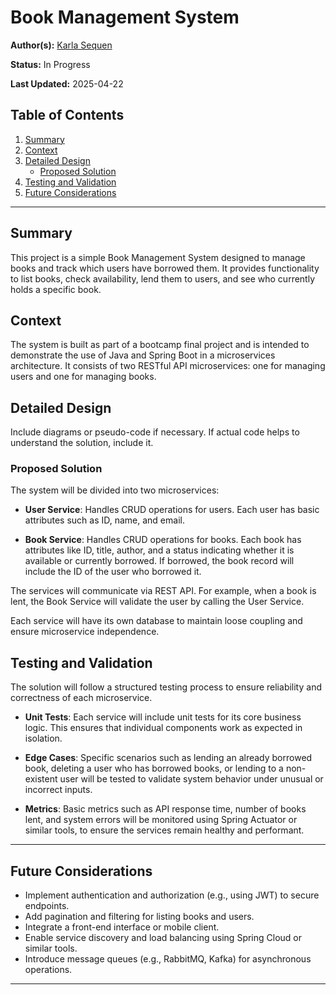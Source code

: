 # Book Management System

**Author(s):** [Karla Sequen](mailto:hi@karlasequen.com)

**Status:** In Progress

**Last Updated:** 2025-04-22

## Table of Contents

1. [Summary](#summary)
2. [Context](#context)
3. [Detailed Design](#detailed-design)
   - [Proposed Solution](#proposed-solution)
4. [Testing and Validation](#testing-and-validation)
5. [Future Considerations](#future-considerations)

---

## Summary

This project is a simple Book Management System designed to manage books and track which users have borrowed them. It provides functionality to list books, check availability, lend them to users, and see who currently holds a specific book.

## Context

The system is built as part of a bootcamp final project and is intended to demonstrate the use of Java and Spring Boot in a microservices architecture. It consists of two RESTful API microservices: one for managing users and one for managing books.

## Detailed Design

Include diagrams or pseudo-code if necessary.
If actual code helps to understand the solution, include it.

### Proposed Solution

The system will be divided into two microservices:

- **User Service**: Handles CRUD operations for users. Each user has basic attributes such as ID, name, and email.

- **Book Service**: Handles CRUD operations for books. Each book has attributes like ID, title, author, and a status indicating whether it is available or currently borrowed. If borrowed, the book record will include the ID of the user who borrowed it.

The services will communicate via REST API. For example, when a book is lent, the Book Service will validate the user by calling the User Service.

Each service will have its own database to maintain loose coupling and ensure microservice independence.

## Testing and Validation

The solution will follow a structured testing process to ensure reliability and correctness of each microservice.

- **Unit Tests**: Each service will include unit tests for its core business logic. This ensures that individual components work as expected in isolation.

- **Edge Cases**: Specific scenarios such as lending an already borrowed book, deleting a user who has borrowed books, or lending to a non-existent user will be tested to validate system behavior under unusual or incorrect inputs.

- **Metrics**: Basic metrics such as API response time, number of books lent, and system errors will be monitored using Spring Actuator or similar tools, to ensure the services remain healthy and performant.

---

## Future Considerations

- Implement authentication and authorization (e.g., using JWT) to secure endpoints.
- Add pagination and filtering for listing books and users.
- Integrate a front-end interface or mobile client.
- Enable service discovery and load balancing using Spring Cloud or similar tools.
- Introduce message queues (e.g., RabbitMQ, Kafka) for asynchronous operations.

---
